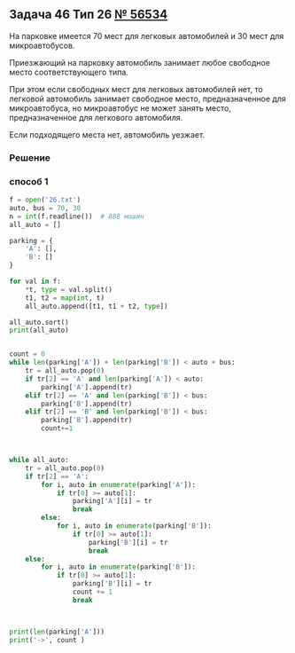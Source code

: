 
## Задача 46 Тип 26 [№ 56534](https://inf-ege.sdamgia.ru/problem?id=58534)

На парковке имеется 70 мест для легковых автомобилей и 30 мест для микроавтобусов.

Приезжающий на парковку автомобиль занимает любое свободное место соответствующего типа.

При этом если свободных мест для легковых автомобилей нет, то легковой автомобиль занимает свободное место, предназначенное для микроавтобуса, но микроавтобус не может занять место, предназначенное для легкового автомобиля.

Если подходящего места нет, автомобиль уезжает.


### Решение

### способ 1

```python
f = open('26.txt')
auto, bus = 70, 30
n = int(f.readline())  # 888 машин
all_auto = []

parking = {
    'A': [],
    'B': []
}

for val in f:
    *t, type = val.split()
    t1, t2 = map(int, t)
    all_auto.append([t1, t1 + t2, type])

all_auto.sort()
print(all_auto)


count = 0
while len(parking['A']) + len(parking['B']) < auto + bus:
    tr = all_auto.pop(0)
    if tr[2] == 'A' and len(parking['A']) < auto:
        parking['A'].append(tr)
    elif tr[2] == 'A' and len(parking['B']) < bus:
        parking['B'].append(tr)
    elif tr[2] == 'B' and len(parking['B']) < bus:
        parking['B'].append(tr)
        count+=1



while all_auto:
    tr = all_auto.pop(0)
    if tr[2] == 'A':
        for i, auto in enumerate(parking['A']):
            if tr[0] >= auto[1]:
                parking['A'][i] = tr
                break
        else:
            for i, auto in enumerate(parking['B']):
                if tr[0] >= auto[1]:
                    parking['B'][i] = tr
                    break
    else:
        for i, auto in enumerate(parking['B']):
            if tr[0] >= auto[1]:
                parking['B'][i] = tr
                count += 1
                break



print(len(parking['A']))
print('->', count )

```
